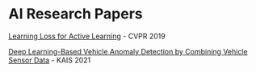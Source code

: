 # AI Research Papers

[Learning Loss for Active Learning](https://github.com/hchoi256/ai-dissertations/blob/main/learning-loss-for-active-learning.md) - CVPR 2019

[Deep Learning-Based Vehicle Anomaly Detection by Combining Vehicle Sensor Data](https://github.com/hchoi256/ai-dissertations/blob/main/dl-vehicle-anomaly-detection.md) - KAIS 2021
